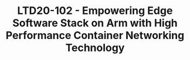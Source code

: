 ---
categories:
- ltd20
description: 'To join this session live please go to:<br><ul><li>YouTube: <a data-saferedirecturl="https://www.google.com/url?q=https://youtu.be/CCm7yC2rBP8&source=gmail&ust=1584709380421000&usg=AFQjCNFU25JEciO-bl3ZdJ9ygW7B-K7HFw"
  href="https://youtu.be/CCm7yC2rBP8" target="_blank">https://youtu.be/CCm7yC2rBP8</a></li><li>Zoom:
  <a data-saferedirecturl="https://www.google.com/url?q=https://zoom.us/j/448744842?pwd%3DUjRGTW9sT1pYUkJydHJ6K3E1d3lFZz09&source=gmail&ust=1584709380421000&usg=AFQjCNHerCbG47cOF-09Mck9wiy_WC35kA"
  href="https://zoom.us/j/448744842?pwd=UjRGTW9sT1pYUkJydHJ6K3E1d3lFZz09" target="_blank">https://zoom.us/j/448744842?pwd=UjRGTW9sT1pYUkJydHJ6K3E1d3lFZz09</a></li></ul><strong>Description:&nbsp;</strong><br>Empowering
  Edge Software Stack on Arm with High Performance Container Networking Technology<br><br>The
  purpose of edge computing and MEC is to bring real-time, high-bandwidth, low-latency
  access to latency-dependent applications, distributed at the edge of the network.
  Arm put special design consideration for edge computing into its CPU architecture
  and reference SoC.<br>On the other side, a high performance, flexible and easy deployable
  container networking of edge software stack is the key to the success of using Arm
  platform on edge computing.<br>In the presentation, we would like to give out our
  R&D work on Arm edge software stack. The following key takeaways would given but
  not limit to:<br>1. The Arm edge reference stack, use cases and its supporting technologies;<br>2.
  The high performance container networking technology used in Arm edge software stack,
  which includes Calico(kernel stack based), Cilium(bpf based), SRIOV device plugin
  and CNI with kernel and DPDK support(physical device based)<br>3. The SmartNIC for
  container networking with SRIOV and OVS offload<br>4. The data plane acceleration
  technique used for edge computing on arm<br>5. Performance evaluation, comparisons
  and optimization from the edge application aspect for above technologies'
image:
  featured: 'true'
  path: /assets/images/featured-images/san19/LTD20-102.png
session_id: LTD20-102
session_room: Track 2 [Tuesday]
session_slot:
  end_time: '2020-03-24 09:50:00'
  start_time: '2020-03-24 09:30:00'
session_speakers:
- speaker_bio: Zijin Tao is a Ph.D in Computer Networking, who has worked in this
    area for more than 15 years. He has worked as a network engineer in research institute
    of university for more than 10 years. Then he worked in IBM for almost 5 years
    for SDN and Cloud Networking. <br /> Now he is working in Arm as an Staff Software
    Engineer, mainly on networking infrastructure open source projects.<br /> Zijin
    Tao has filed more than 10 patents and papers in Computer Networking.
  speaker_company: Arm Ltd
  speaker_image: /assets/images/speakers/san19/trevor-tao.jpg
  speaker_location: Shanghai, China
  speaker_name: Trevor Tao
  speaker_position: Staff Software Engineer
  speaker_url: ''
  speaker_username: trevortao
session_track: Networking
tag: session
tags: Networking
title: LTD20-102 - Empowering Edge Software Stack on Arm with High Performance Container
  Networking Technology
---